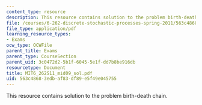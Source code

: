 ```yaml
---
content_type: resource
description: This resource contains solution to the problem birth-death chain.
file: /courses/6-262-discrete-stochastic-processes-spring-2011/563c48683edbaf83df89e5f49e045755_MIT6_262S11_mid09_sol.pdf
file_type: application/pdf
learning_resource_types:
- Exams
ocw_type: OCWFile
parent_title: Exams
parent_type: CourseSection
parent_uid: 3c0472d2-5b1f-6045-5e1f-dd7b8be916db
resourcetype: Document
title: MIT6_262S11_mid09_sol.pdf
uid: 563c4868-3edb-af83-df89-e5f49e045755
---
```

This resource contains solution to the problem birth-death chain.

